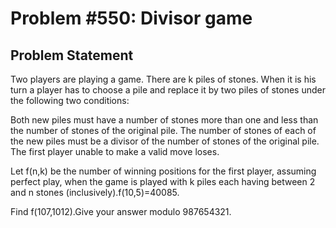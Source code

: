 # Problem #550: Divisor game 

## Problem Statement 


Two players are playing a game. There are k piles of stones.
When it is his turn a player has to choose a pile and replace it by two piles of stones under the following two conditions:

 Both new piles must have a number of stones more than one and less than the number of stones of the original pile.
 The number of stones of each of the new piles must be a divisor of the number of stones of the original pile.
The first player unable to make a valid move loses.

Let f(n,k) be the number of winning positions for the first player, assuming perfect play, when the game is played with k piles each having between 2 and n stones (inclusively).f(10,5)=40085.


Find  f(107,1012).Give your answer modulo 987654321.

